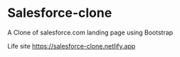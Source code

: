 # Salesforce-clone
A Clone of salesforce.com landing page using Bootstrap

Life site <https://salesforce-clone.netlify.app>

